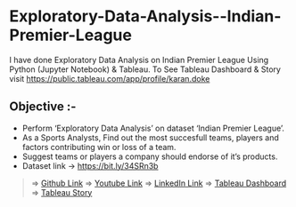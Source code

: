 # Exploratory-Data-Analysis--Indian-Premier-League
I have done Exploratory Data Analysis on Indian Premier League Using Python (Jupyter Notebook) & Tableau. To See Tableau Dashboard & Story visit https://public.tableau.com/app/profile/karan.doke

## Objective :-
- Perform ‘Exploratory Data Analysis’ on dataset ‘Indian Premier League’.
- As a Sports Analysts, Find out the most succesfull teams, players and factors contributing win or loss of a team.
- Suggest teams or players a company should endorse of it’s products.
- Dataset link -> https://bit.ly/34SRn3b
> => [Github Link](https://github.com/karandoke44/The-Spark-Foundation-Internship-Tasks/tree/main/Task-5%20EDA%20on%20Indian%20Premier%20League)
> => [Youtube Link](https://youtu.be/q-8Yn8vHV1E) 
> => [LinkedIn Link](https://www.linkedin.com/posts/karan-doke-0154771aa_task5-internship2022-connections-activity-6911206821550542848-WYTT?utm_source=linkedin_share&utm_medium=member_desktop_web) 
> => [Tableau Dashboard](https://public.tableau.com/app/profile/karan.doke/viz/IndianPremierLeagueDashboard/IndianPremierLeagueAnalysisforSeason01-12)
> => [Tableau Story](https://public.tableau.com/app/profile/karan.doke/viz/IndianPremierLeagueAnalysisStory/IndianPremierLeagueAnalysisStory)<br>

